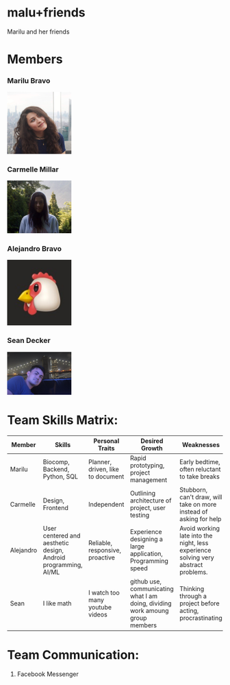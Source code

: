 # malu+friends
Marilu and her friends
# Members
### Marilu Bravo
<img src="/team_photos/malu.jpg" width="150"/>


### Carmelle Millar
<img src="/team_photos/carmelle.jpg" width="150"/>

### Alejandro Bravo
<img src="/team_photos/heno.jpg" width="150"/>


### Sean Decker
<img src="/team_photos/sean.jpg" width="150"/>


# Team Skills Matrix:
Member | Skills | Personal Traits | Desired Growth | Weaknesses
--- | --- | --- | --- | ---
Marilu | Biocomp, Backend, Python, SQL | Planner, driven, like to document | Rapid prototyping, project management | Early bedtime, often reluctant to take breaks
Carmelle | Design, Frontend | Independent | Outlining architecture of project, user testing | Stubborn, can't draw, will take on more instead of asking for help
Alejandro | User centered and aesthetic design, Android programming, AI/ML | Reliable, responsive, proactive | Experience designing a large application, Programming speed | Avoid working late into the night, less experience solving very abstract problems.
Sean | I like math | I watch too many youtube videos | github use, communicating what I am doing, dividing work amoung group members | Thinking through a project before acting, procrastinating

# Team Communication:
1. Facebook Messenger
